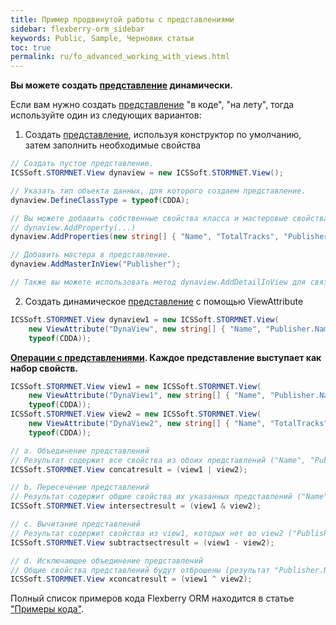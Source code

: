 ```yaml
---
title: Пример продвинутой работы с представлениями
sidebar: flexberry-orm_sidebar
keywords: Public, Sample, Черновик статьи
toc: true
permalink: ru/fo_advanced_working_with_views.html
---
```


**Вы можете создать [представление](fd_view-definition.html) динамически.**

Если вам нужно создать [представление](fd_view-definition.html) "в коде", "на лету", тогда используйте один из следующих вариантов:

1. Создать [представление](fd_view-definition.html), используя конструктор по умолчанию, затем заполнить необходимые свойства

```cs
// Создать пустое представление.
ICSSoft.STORMNET.View dynaview = new ICSSoft.STORMNET.View();

// Указать тип объекта данных, для которого создаем представление.
dynaview.DefineClassType = typeof(CDDA); 

// Вы можете добавить собственные свойства класса и мастеровые свойства массивом, либо по одному.
// dynaview.AddProperty(...)
dynaview.AddProperties(new string[] { "Name", "TotalTracks", "Publisher.Name" }); 

// Добавить мастера в представление.
dynaview.AddMasterInView("Publisher"); 

// Также вы можете использовать метод dynaview.AddDetailInView для связывания этого представления с детейловыми представлениями.
```

2. Создать динамическое [представление](fd_view-definition.html) с помощью ViewAttribute

```cs
ICSSoft.STORMNET.View dynaview1 = new ICSSoft.STORMNET.View(
    new ViewAttribute("DynaView", new string[] { "Name", "Publisher.Name" }), 
    typeof(CDDA));
```

**[Операции с представлениями](fo_view-operations.html). Каждое представление выступает как набор свойств.**

```cs
ICSSoft.STORMNET.View view1 = new ICSSoft.STORMNET.View(
    new ViewAttribute("DynaView1", new string[] { "Name", "Publisher.Name" }), 
    typeof(CDDA));
ICSSoft.STORMNET.View view2 = new ICSSoft.STORMNET.View(
    new ViewAttribute("DynaView2", new string[] { "Name", "TotalTracks" }), 
    typeof(CDDA));

// a. Объединение представлений
// Результат содержит все свойства из обоих представлений ("Name", "Publisher.Name", "TotalTracks");
ICSSoft.STORMNET.View concatresult = (view1 | view2);

// b. Пересечение представлений
// Результат содержит общие свойства их указанных представлений ("Name");
ICSSoft.STORMNET.View intersectresult = (view1 & view2); 

// c. Вычитание представлений
// Результат содержит свойства из view1, которых нет во view2 ("Publisher.Name");
ICSSoft.STORMNET.View subtractsectresult = (view1 - view2); 

// d. Исключающее объединение представлений
// Общие свойства представлений будут отброшены (результат "Publisher.Name", "TotalTracks");
ICSSoft.STORMNET.View xconcatresult = (view1 ^ view2); 
```

Полный список примеров кода Flexberry ORM находится в статье ["Примеры кода"](fo_code-samples.html).
